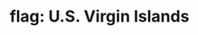 ---
layout: smileys&emotion
title: "flag: U.S. Virgin Islands"
emoji: flag_us_virgin_islands
permalink: 🇻🇮.html
image: assets/img/3moji/flag_us_virgin_islands.png
---